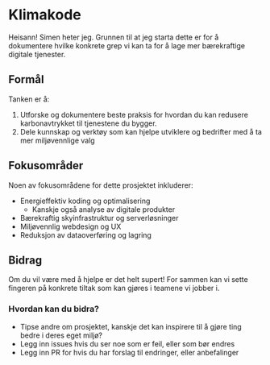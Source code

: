 # Klimakode

Heisann! Simen heter jeg. Grunnen til at jeg starta dette er for å dokumentere hvilke konkrete grep vi kan ta for å lage mer bærekraftige digitale tjenester.

## Formål

Tanken er å:

1. Utforske og dokumentere beste praksis for hvordan du kan redusere karbonavtrykket til tjenestene du bygger.
2. Dele kunnskap og verktøy som kan hjelpe utviklere og bedrifter med å ta mer miljøvennlige valg

## Fokusområder

Noen av fokusområdene for dette prosjektet inkluderer:

- Energieffektiv koding og optimalisering
  - Kanskje også analyse av digitale produkter
- Bærekraftig skyinfrastruktur og serverløsninger
- Miljøvennlig webdesign og UX
- Reduksjon av dataoverføring og lagring

## Bidrag

Om du vil være med å hjelpe er det helt supert! For sammen kan vi sette fingeren på konkrete tiltak som kan gjøres i teamene vi jobber i.

### Hvordan kan du bidra?

- Tipse andre om prosjektet, kanskje det kan inspirere til å gjøre ting bedre i deres eget miljø?
- Legg inn issues hvis du ser noe som er feil, eller som bør endres
- Legg inn PR for hvis du har forslag til endringer, eller anbefalinger
